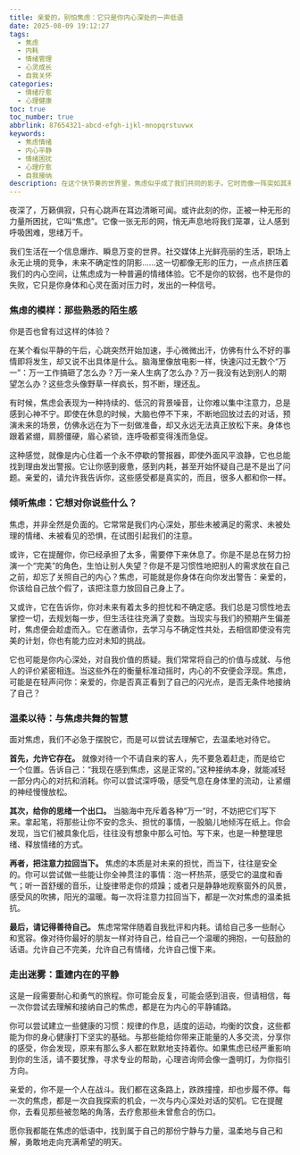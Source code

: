 ```yaml
---
title: 亲爱的，别怕焦虑：它只是你内心深处的一声低语
date: 2025-08-09 19:12:27
tags:
  - 焦虑
  - 内耗
  - 情绪管理
  - 心灵成长
  - 自我关怀
categories:
  - 情绪疗愈
  - 心理健康
toc: true
toc_number: true
abbrlink: 87654321-abcd-efgh-ijkl-mnopqrstuvwx
keywords:
  - 焦虑情绪
  - 内心平静
  - 情绪困扰
  - 心理疗愈
  - 自我接纳
description: 在这个快节奏的世界里，焦虑似乎成了我们共同的影子。它时而像一阵突如其来的风暴，卷起心底的波澜；时而又像一根细细的丝线，缠绕着我们的思绪，让人喘不过气。亲爱的，如果你也曾被这种无形的力量所困扰，请相信，你不是一个人。今天，我想和你一起，温柔地拆解这份不安，去倾听它，去理解它，最终，去拥抱那个在焦虑中依然努力前行的自己。
---
```


夜深了，万籁俱寂，只有心跳声在耳边清晰可闻。或许此刻的你，正被一种无形的力量所困扰，它叫“焦虑”。它像一张无形的网，悄无声息地将我们笼罩，让人感到呼吸困难，思绪万千。

我们生活在一个信息爆炸、瞬息万变的世界。社交媒体上光鲜亮丽的生活，职场上永无止境的竞争，未来不确定性的阴影……这一切都像无形的压力，一点点挤压着我们的内心空间，让焦虑成为一种普遍的情绪体验。它不是你的软弱，也不是你的失败，它只是你身体和心灵在面对压力时，发出的一种信号。

### 焦虑的模样：那些熟悉的陌生感

你是否也曾有过这样的体验？

在某个看似平静的午后，心跳突然开始加速，手心微微出汗，仿佛有什么不好的事情即将发生，却又说不出具体是什么。脑海里像放电影一样，快速闪过无数个“万一”：万一工作搞砸了怎么办？万一亲人生病了怎么办？万一我没有达到别人的期望怎么办？这些念头像野草一样疯长，剪不断，理还乱。

有时候，焦虑会表现为一种持续的、低沉的背景噪音，让你难以集中注意力，总是感到心神不宁。即使在休息的时候，大脑也停不下来，不断地回放过去的对话，预演未来的场景，仿佛永远在为下一刻做准备，却又永远无法真正放松下来。身体也跟着紧绷，肩膀僵硬，眉心紧锁，连呼吸都变得浅而急促。

这种感觉，就像是内心住着一个永不停歇的警报器，即使外面风平浪静，它也总能找到理由发出警报。它让你感到疲惫，感到内耗，甚至开始怀疑自己是不是出了问题。亲爱的，请允许我告诉你，这些感受都是真实的，而且，很多人都和你一样。

### 倾听焦虑：它想对你说些什么？

焦虑，并非全然是负面的。它常常是我们内心深处，那些未被满足的需求、未被处理的情绪、未被看见的恐惧，在试图引起我们的注意。

或许，它在提醒你，你已经承担了太多，需要停下来休息了。你是不是总在努力扮演一个“完美”的角色，生怕让别人失望？你是不是习惯性地把别人的需求放在自己之前，却忘了关照自己的内心？焦虑，可能就是你身体在向你发出警告：亲爱的，你该给自己放个假了，该把注意力放回自己身上了。

又或许，它在告诉你，你对未来有着太多的担忧和不确定感。我们总是习惯性地去掌控一切，去规划每一步，但生活往往充满了变数。当现实与我们的预期产生偏差时，焦虑便会趁虚而入。它在邀请你，去学习与不确定性共处，去相信即使没有完美的计划，你也有能力应对未知的挑战。

它也可能是你内心深处，对自我价值的质疑。我们常常将自己的价值与成就、与他人的评价紧密相连。当这些外在的衡量标准动摇时，内心的不安便会浮现。焦虑，可能是在轻声问你：亲爱的，你是否真正看到了自己的闪光点，是否无条件地接纳了自己？

### 温柔以待：与焦虑共舞的智慧

面对焦虑，我们不必急于摆脱它，而是可以尝试去理解它，去温柔地对待它。

**首先，允许它存在。** 就像对待一个不请自来的客人，先不要急着赶走，而是给它一个位置。告诉自己：“我现在感到焦虑，这是正常的。”这种接纳本身，就能减轻一部分内心的对抗和消耗。你可以尝试深呼吸，感受气息在身体里的流动，让紧绷的神经慢慢放松。

**其次，给你的思绪一个出口。** 当脑海中充斥着各种“万一”时，不妨把它们写下来。拿起笔，将那些让你不安的念头、担忧的事情，一股脑儿地倾泻在纸上。你会发现，当它们被具象化后，往往没有想象中那么可怕。写下来，也是一种整理思绪、释放情绪的方式。

**再者，把注意力拉回当下。** 焦虑的本质是对未来的担忧，而当下，往往是安全的。你可以尝试做一些能让你全神贯注的事情：泡一杯热茶，感受它的温度和香气；听一首舒缓的音乐，让旋律带走你的烦躁；或者只是静静地观察窗外的风景，感受风的吹拂，阳光的温暖。每一次将注意力拉回当下，都是一次对焦虑的温柔抵抗。

**最后，请记得善待自己。** 焦虑常常伴随着自我批评和内耗。请给自己多一些耐心和宽容。像对待你最好的朋友一样对待自己，给自己一个温暖的拥抱，一句鼓励的话语。允许自己不完美，允许自己有情绪，允许自己慢下来。

### 走出迷雾：重建内在的平静

这是一段需要耐心和勇气的旅程。你可能会反复，可能会感到沮丧，但请相信，每一次你尝试去理解和接纳自己的焦虑，都是在为内心的平静铺路。

你可以尝试建立一些健康的习惯：规律的作息，适度的运动，均衡的饮食，这些都能为你的身心健康打下坚实的基础。与那些能给你带来正能量的人多交流，分享你的感受，你会发现，原来有那么多人都在默默地支持着你。如果焦虑已经严重影响到你的生活，请不要犹豫，寻求专业的帮助，心理咨询师会像一盏明灯，为你指引方向。

亲爱的，你不是一个人在战斗。我们都在这条路上，跌跌撞撞，却也步履不停。每一次的焦虑，都是一次自我探索的机会，一次与内心深处对话的契机。它在提醒你，去看见那些被忽略的角落，去疗愈那些未曾愈合的伤口。

愿你我都能在焦虑的低语中，找到属于自己的那份宁静与力量，温柔地与自己和解，勇敢地走向充满希望的明天。